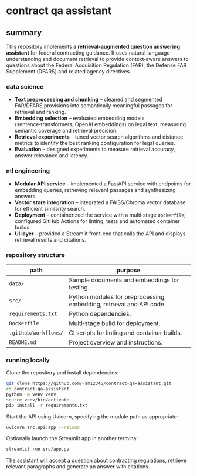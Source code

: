 # contract qa assistant

## summary

This repository implements a **retrieval‑augmented question answering assistant** for federal contracting guidance.  It uses natural‑language understanding and document retrieval to provide context‑aware answers to questions about the Federal Acquisition Regulation (FAR), the Defense FAR Supplement (DFARS) and related agency directives.

### data science

- **Text preprocessing and chunking** – cleaned and segmented FAR/DFARS provisions into semantically meaningful passages for retrieval and ranking.
- **Embedding selection** – evaluated embedding models (sentence‑transformers, OpenAI embeddings) on legal text, measuring semantic coverage and retrieval precision.
- **Retrieval experiments** – tuned vector search algorithms and distance metrics to identify the best ranking configuration for legal queries.
- **Evaluation** – designed experiments to measure retrieval accuracy, answer relevance and latency.

### ml engineering

- **Modular API service** – implemented a FastAPI service with endpoints for embedding queries, retrieving relevant passages and synthesizing answers.
- **Vector store integration** – integrated a FAISS/Chroma vector database for efficient similarity search.
- **Deployment** – containerized the service with a multi‑stage `Dockerfile`; configured GitHub Actions for linting, tests and automated container builds.
- **UI layer** – provided a Streamlit front‑end that calls the API and displays retrieval results and citations.

### repository structure

| path                 | purpose                                                                           |
|---------------------|------------------------------------------------------------------------------------|
| `data/`             | Sample documents and embeddings for testing.                                       |
| `src/`              | Python modules for preprocessing, embedding, retrieval and API code.               |
| `requirements.txt`  | Python dependencies.                                                               |
| `Dockerfile`        | Multi‑stage build for deployment.                                                |
| `.github/workflows/`| CI scripts for linting and container builds.                                       |
| `README.md`         | Project overview and instructions.                                                 |

### running locally

Clone the repository and install dependencies:

```bash
git clone https://github.com/Fam12345/contract-qa-assistant.git
cd contract-qa-assistant
python -m venv venv
source venv/bin/activate
pip install -r requirements.txt
```

Start the API using Uvicorn, specifying the module path as appropriate:

```bash
uvicorn src.api:app --reload
```

Optionally launch the Streamlit app in another terminal:

```bash
streamlit run src/app.py
```

The assistant will accept a question about contracting regulations, retrieve relevant paragraphs and generate an answer with citations.
